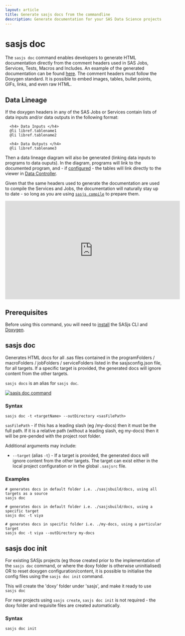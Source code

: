 ```yaml
---
layout: article
title: Generate sasjs docs from the commandline
description: Generate documentation for your SAS Data Science projects and SAS backend using the `sasjs doc` commmand and Doxygen
---
```


# sasjs doc

The `sasjs doc` command enables developers to generate HTML documentation directly from the comment headers used in SAS Jobs, Services, Tests, Macros and Includes.  An example of the generated documentation can be found [here](https://core.sasjs.io).  The comment headers must follow the Doxygen standard.  It is possible to embed images, tables, bullet points, GIFs, links, and even raw HTML.

## Data Lineage

If the doxygen headers in any of the SAS Jobs or Services contain lists of data inputs and/or data outputs in the following format:

```
  <h4> Data Inputs </h4>
  @li libref.tablename1
  @li libref.tablename2

  <h4> Data Outputs </h4>
  @li libref.tablename3

```

Then a data lineage diagram will also be generated (linking data inputs to programs to data ouputs). In the diagram, programs will link to the documented program, and - if [configured](https://cli.sasjs.io/sasjsconfig.html#docConfig) - the tables will link directly to the viewer in [Data Controller](https://datacontroller.io).

Given that the same headers used to generate the documentation are used to compile the Services and Jobs, the documentation will naturally stay up to date - so long as you are using [`sasjs compile`](https://cli.sasjs.io/compile/) to prepare them.

<iframe width="560" height="315" src="https://www.youtube.com/watch?v=Sb1DqTLgVyQ" title="SAS Data Lineage" frameborder="0" allow="accelerometer; autoplay; clipboard-write; encrypted-media; gyroscope; picture-in-picture" allowfullscreen></iframe>


## Prerequisites

Before using this command, you will need to [install](/installation) the SASjs CLI and [Doxygen](https://www.doxygen.nl/download.html#srcbin).

## sasjs doc

Generates HTML docs for all .sas files contained in the programFolders / macroFolders / jobFolders / serviceFolders listed in the sasjsconfig.json file, for all targets. If a specific target is provided, the generated docs will ignore content from the other targets.

`sasjs docs` is an alias for `sasjs doc`.

[![sasjs doc command](https://img.youtube.com/vi/ESNdCtXKRrw/0.jpg)](https://www.youtube.com/watch?v=ESNdCtXKRrw)

### Syntax

```
sasjs doc -t <targetName> --outDirectory <sasFilePath>
```

`sasFilePath` - if this has a leading slash (eg /my-docs) then it must be the full path. If it is a relative path (without a leading slash, eg my-docs) then it will be pre-pended with the project root folder.

Additional arguments may include:

- `--target` (alias `-t`) - If a target is provided, the generated docs will ignore content from the other targets.
  The target can exist either in the local project configuration or in the global `.sasjsrc` file.

### Examples

```
# generates docs in default folder i.e. ./sasjsbuild/docs, using all targets as a source
sasjs doc

# generates docs in default folder i.e. ./sasjsbuild/docs, using a specific target
sasjs doc -t viya

# generates docs in specific folder i.e. ./my-docs, using a particular target
sasjs doc -t viya --outDirectory my-docs
```

## sasjs doc init

For existing SASjs projects (eg those created prior to the implementation of the `sasjs doc` command, or where the doxy folder is otherwise uninitialised) OR to reset doxygen configuration/content, it is possible to initialise the config files using the `sasjs doc init` command.

This will create the 'doxy' folder under 'sasjs', and make it ready to use `sasjs doc`

For new projects using `sasjs create`, `sasjs doc init` is not required - the doxy folder and requisite files are created automatically.

### Syntax

```
sasjs doc init
```
